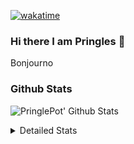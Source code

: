 [![wakatime](https://wakatime.com/badge/user/abd317df-612e-44b4-8787-15db7b574b2f.svg)](https://wakatime.com/@abd317df-612e-44b4-8787-15db7b574b2f)
### Hi there I am Pringles 👋

Bonjourno

### Github Stats
![PringlePot' Github Stats](https://github-readme-stats.vercel.app/api?username=PringlePot&show_icons=true&theme=dark&count_private=true)

<details>
  <summary>Detailed Stats</summary>
    
<!--START_SECTION:waka-->
![Code Time](http://img.shields.io/badge/Code%20Time-380%20hrs%2019%20mins-blue)

![Profile Views](http://img.shields.io/badge/Profile%20Views-3-blue)

![Lines of code](https://img.shields.io/badge/From%20Hello%20World%20I%27ve%20Written-110%20Thousand%20lines%20of%20code-blue)

**🐱 My GitHub Data** 

> 🏆 25 Contributions in the Year 2022
 > 
> 📦 90.6 kB Used in GitHub's Storage 
 > 
> 💼 Opted to Hire
 > 
> 📜 9 Public Repositories 
 > 
> 🔑 11 Private Repositories  
 > 
**I'm an Early 🐤** 

```text
🌞 Morning    121 commits    ████░░░░░░░░░░░░░░░░░░░░░   18.28% 
🌆 Daytime    271 commits    ██████████░░░░░░░░░░░░░░░   40.94% 
🌃 Evening    270 commits    ██████████░░░░░░░░░░░░░░░   40.79% 
🌙 Night      0 commits      ░░░░░░░░░░░░░░░░░░░░░░░░░   0.0%

```
📅 **I'm Most Productive on Sunday** 

```text
Monday       130 commits    █████░░░░░░░░░░░░░░░░░░░░   19.64% 
Tuesday      56 commits     ██░░░░░░░░░░░░░░░░░░░░░░░   8.46% 
Wednesday    69 commits     ██░░░░░░░░░░░░░░░░░░░░░░░   10.42% 
Thursday     94 commits     ███░░░░░░░░░░░░░░░░░░░░░░   14.2% 
Friday       45 commits     █░░░░░░░░░░░░░░░░░░░░░░░░   6.8% 
Saturday     121 commits    ████░░░░░░░░░░░░░░░░░░░░░   18.28% 
Sunday       147 commits    █████░░░░░░░░░░░░░░░░░░░░   22.21%

```


📊 **This Week I Spent My Time On** 

```text
⌚︎ Time Zone: Europe/Amsterdam

💬 Programming Languages: 
TypeScript               3 hrs 28 mins       ████████████████░░░░░░░░░   67.03% 
Go                       59 mins             ████░░░░░░░░░░░░░░░░░░░░░   19.05% 
HTML                     15 mins             █░░░░░░░░░░░░░░░░░░░░░░░░   5.11% 
JSON                     12 mins             █░░░░░░░░░░░░░░░░░░░░░░░░   4.11% 
Markdown                 4 mins              ░░░░░░░░░░░░░░░░░░░░░░░░░   1.56%

🔥 Editors: 
WebStorm                 3 hrs 49 mins       ██████████████████░░░░░░░   73.98% 
GoLand                   59 mins             ████░░░░░░░░░░░░░░░░░░░░░   19.12% 
Sublime Text             21 mins             █░░░░░░░░░░░░░░░░░░░░░░░░   6.91%

🐱‍💻 Projects: 
Frontend                 3 hrs 49 mins       ██████████████████░░░░░░░   73.98% 
Backend                  59 mins             ████░░░░░░░░░░░░░░░░░░░░░   19.12% 
Unknown Project          21 mins             █░░░░░░░░░░░░░░░░░░░░░░░░   6.91%

💻 Operating System: 
Windows                  4 hrs 49 mins       ███████████████████████░░   93.09% 
Mac                      21 mins             █░░░░░░░░░░░░░░░░░░░░░░░░   6.91%

```

**I Mostly Code in Java** 

```text
Java                     7 repos             ███████████░░░░░░░░░░░░░░   43.75% 
JavaScript               2 repos             ███░░░░░░░░░░░░░░░░░░░░░░   12.5% 
TypeScript               2 repos             ███░░░░░░░░░░░░░░░░░░░░░░   12.5% 
Python                   1 repo              █░░░░░░░░░░░░░░░░░░░░░░░░   6.25% 
Kotlin                   1 repo              █░░░░░░░░░░░░░░░░░░░░░░░░   6.25%

```


**Timeline**

![Chart not found](https://raw.githubusercontent.com/PringlePot/PringlePot/main/charts/bar_graph.png) 


 Last Updated on 27/01/2022 18:35:59 UTC
<!--END_SECTION:waka-->

</details>
